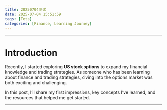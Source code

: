 ```yaml
---
title: 20250704测试
date: 2025-07-04 15:51:59  
tags: [Tets]  
categories: [Finance, Learning Journey]  
---
```


---
# Introduction

Recently, I started exploring **US stock options** to expand my financial knowledge and trading strategies. As someone who has been learning about finance and trading strategies, diving into the options market was both exciting and challenging.

In this post, I’ll share my first impressions, key concepts I’ve learned, and the resources that helped me get started.

---
<!-- more -->

<!--stackedit_data:
eyJoaXN0b3J5IjpbLTU4MjI1OTk3OF19
-->